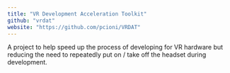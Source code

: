 ```yaml
---
title: "VR Development Acceleration Toolkit"
github: "vrdat"
website: "https://github.com/pcioni/VRDAT"
---
```


A project to help speed up the process of developing for VR hardware but reducing the need to repeatedly put on / take off the headset during development.
